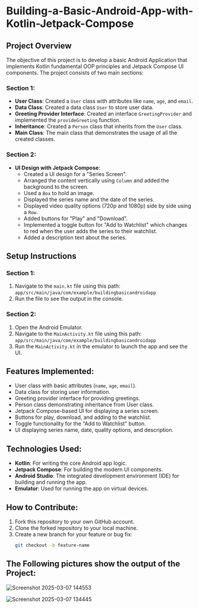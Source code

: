# Building-a-Basic-Android-App-with-Kotlin-Jetpack-Compose

## Project Overview
The objective of this project is to develop a basic Android Application that implements Kotlin fundamental OOP principles and Jetpack Compose UI components. The project consists of two main sections:

### Section 1:
- **User Class**: Created a `User` class with attributes like `name`, `age`, and `email`.
- **Data Class**: Created a data class `User` to store user data.
- **Greeting Provider Interface**: Created an interface `GreetingProvider` and implemented the `provideGreeting` function.
- **Inheritance**: Created a `Person` class that inherits from the `User` class.
- **Main Class**: The main class that demonstrates the usage of all the created classes.

### Section 2:
- **UI Design with Jetpack Compose**: 
  - Created a UI design for a "Series Screen".
  - Arranged the content vertically using `Column` and added the background to the screen.
  - Used a `Box` to hold an image.
  - Displayed the series name and the date of the series.
  - Displayed video quality options (720p and 1080p) side by side using a `Row`.
  - Added buttons for "Play" and "Download".
  - Implemented a toggle button for "Add to Watchlist" which changes to red when the user adds the series to their watchlist.
  - Added a description text about the series.

## Setup Instructions

### Section 1:
1. Navigate to the `main.kt` file using this path:
   `app/src/main/java/com/example/buildingbasicandroidapp`
2. Run the file to see the output in the console.

### Section 2:
1. Open the Android Emulator.
2. Navigate to the `MainActivity.kt` file using this path:
   `app/src/main/java/com/example/buildingbasicandroidapp`
3. Run the `MainActivity.kt` in the emulator to launch the app and see the UI.

## Features Implemented:
- User class with basic attributes (`name`, `age`, `email`).
- Data class for storing user information.
- Greeting provider interface for providing greetings.
- Person class demonstrating inheritance from User class.
- Jetpack Compose-based UI for displaying a series screen.
- Buttons for play, download, and adding to the watchlist.
- Toggle functionality for the "Add to Watchlist" button.
- UI displaying series name, date, quality options, and description.

## Technologies Used:
- **Kotlin**: For writing the core Android app logic.
- **Jetpack Compose**: For building the modern UI components.
- **Android Studio**: The integrated development environment (IDE) for building and running the app.
- **Emulator**: Used for running the app on virtual devices.

## How to Contribute:
1. Fork this repository to your own GitHub account.
2. Clone the forked repository to your local machine.
3. Create a new branch for your feature or bug fix:
   ```bash
   git checkout -b feature-name


## The Following pictures show the output of the Project: 
![Screenshot 2025-03-07 144553](https://github.com/user-attachments/assets/0304073c-a021-4f9a-8d19-5423737af453)


![Screenshot 2025-03-07 134445](https://github.com/user-attachments/assets/e6349841-cd9f-4241-a536-a5d0c5145cc7)
